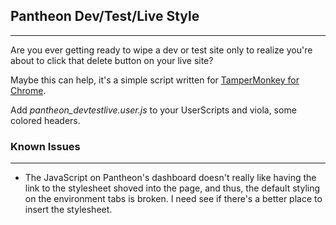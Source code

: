 ## Pantheon Dev/Test/Live Style
---

Are you ever getting ready to wipe a dev or test site only to realize you're about to click that delete button on your live site?

Maybe this can help, it's a simple script written for [TamperMonkey for Chrome](https://chrome.google.com/webstore/detail/tampermonkey/dhdgffkkebhmkfjojejmpbldmpobfkfo?hl=en).

Add *pantheon_devtestlive.user.js* to your UserScripts and viola, some colored headers.

### Known Issues
---
 - The JavaScript on Pantheon's dashboard doesn't really like having the link to the stylesheet shoved into the page, and thus, the default styling on the environment tabs is broken. I need see if there's a better place to insert the stylesheet.
